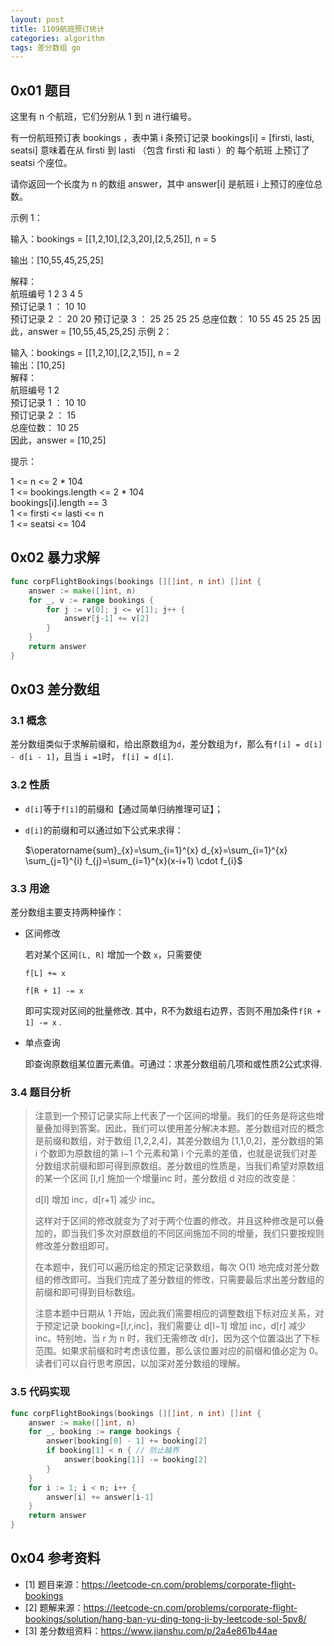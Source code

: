 ```yaml
---
layout: post
title: 1109航班预订统计
categories: algorithm
tags: 差分数组 go
---
```


## 0x01 题目

这里有 n 个航班，它们分别从 1 到 n 进行编号。

有一份航班预订表 bookings ，表中第 i 条预订记录 bookings[i] = [firsti, lasti, seatsi] 意味着在从 firsti 到 lasti （包含 firsti 和 lasti ）的 每个航班 上预订了 seatsi 个座位。

请你返回一个长度为 n 的数组 answer，其中 answer[i] 是航班 i 上预订的座位总数。

示例 1：

输入：bookings = [[1,2,10],[2,3,20],[2,5,25]], n = 5

输出：[10,55,45,25,25]

解释：  
航班编号         1   2    3   4   5  
预订记录 1 ：    10  10  
预订记录 2 ：    20  20
预订记录 3 ：    25  25  25  25
总座位数：  10  55  45  25  25
因此，answer = [10,55,45,25,25]
示例 2：

输入：bookings = [[1,2,10],[2,2,15]], n = 2  
输出：[10,25]  
解释：  
航班编号        1   2  
预订记录 1 ：   10  10  
预订记录 2 ：       15  
总座位数：      10  25  
因此，answer = [10,25]  


提示：  

1 <= n <= 2 * 104  
1 <= bookings.length <= 2 * 104  
bookings[i].length == 3  
1 <= firsti <= lasti <= n  
1 <= seatsi <= 104  

## 0x02 暴力求解

```go
func corpFlightBookings(bookings [][]int, n int) []int {
    answer := make([]int, n)
    for _, v := range bookings {
        for j := v[0]; j <= v[1]; j++ {
            answer[j-1] += v[2]
        }
    }
    return answer
}
```



## 0x03 差分数组

### 3.1 概念

差分数组类似于求解前缀和，给出原数组为`d`，差分数组为`f`，那么有`f[i] = d[i] - d[i - 1]`，且当 `i =1`时， `f[i] = d[i]`. 

### 3.2 性质

- `d[i]`等于`f[i]`的前缀和【通过简单归纳推理可证】；

- `d[i]`的前缀和可以通过如下公式来求得：

  $\operatorname{sum}_{x}=\sum_{i=1}^{x} d_{x}=\sum_{i=1}^{x} \sum_{j=1}^{i} f_{j}=\sum_{i=1}^{x}(x-i+1) \cdot f_{i}$

###  3.3 用途

差分数组主要支持两种操作：

- 区间修改

  若对某个区间`[L, R]` 增加一个数 `x`，只需要使 

  `f[L] += x`

  `f[R + 1] -= x` 

  即可实现对区间的批量修改. 其中，R不为数组右边界，否则不用加条件`f[R + 1] -= x` . 

- 单点查询

  即查询原数组某位置元素值。可通过：求差分数组前几项和或性质2公式求得.

### 3.4 题目分析

> 注意到一个预订记录实际上代表了一个区间的增量。我们的任务是将这些增量叠加得到答案。因此，我们可以使用差分解决本题。差分数组对应的概念是前缀和数组，对于数组 [1,2,2,4]，其差分数组为 [1,1,0,2]，差分数组的第 i 个数即为原数组的第 i−1 个元素和第 i 个元素的差值，也就是说我们对差分数组求前缀和即可得到原数组。差分数组的性质是，当我们希望对原数组的某一个区间 [l,r] 施加一个增量inc 时，差分数组 d 对应的改变是：
>
> d[l] 增加 inc，d[r+1] 减少 inc。
>
> 这样对于区间的修改就变为了对于两个位置的修改。并且这种修改是可以叠加的，即当我们多次对原数组的不同区间施加不同的增量，我们只要按规则修改差分数组即可。
>
> 在本题中，我们可以遍历给定的预定记录数组，每次 O(1) 地完成对差分数组的修改即可。当我们完成了差分数组的修改，只需要最后求出差分数组的前缀和即可得到目标数组。
>
> 注意本题中日期从 1 开始，因此我们需要相应的调整数组下标对应关系，对于预定记录 booking=[l,r,inc]，我们需要让 d[l−1] 增加 inc，d[r] 减少 inc。特别地，当 r 为 n 时，我们无需修改 d[r]，因为这个位置溢出了下标范围。如果求前缀和时考虑该位置，那么该位置对应的前缀和值必定为 0。读者们可以自行思考原因，以加深对差分数组的理解。



###  3.5 代码实现

```go
func corpFlightBookings(bookings [][]int, n int) []int {
    answer := make([]int, n)
    for _, booking := range bookings {
        answer[booking[0] - 1] += booking[2]
        if booking[1] < n { // 防止越界
            answer[booking[1]] -= booking[2]
        }
    }
    for i := 1; i < n; i++ {
        answer[i] += answer[i-1]
    }
    return answer
}
```

## 0x04 参考资料

- [1] 题目来源：https://leetcode-cn.com/problems/corporate-flight-bookings
- [2] 题解来源：https://leetcode-cn.com/problems/corporate-flight-bookings/solution/hang-ban-yu-ding-tong-ji-by-leetcode-sol-5pv8/
- [3] 差分数组资料：https://www.jianshu.com/p/2a4e861b44ae

